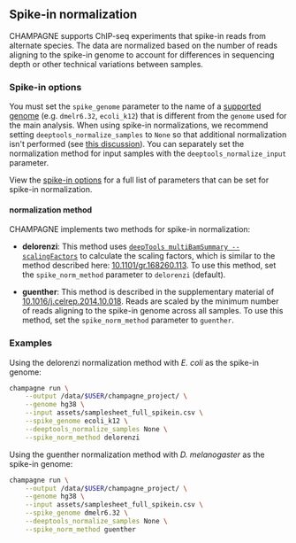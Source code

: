 ## Spike-in normalization

CHAMPAGNE supports ChIP-seq experiments that spike-in reads from alternate species.
The data are normalized based on the number of reads aligning to the spike-in
genome to account for differences in sequencing depth or other technical
variations between samples.

### Spike-in options

You must set the `spike_genome` parameter to the name of a [supported genome](genomes.md#spike-in-genomes)
(e.g. `dmelr6.32`, `ecoli_k12`) that is different from the `genome` used for the
main analysis.
When using spike-in normalizations, we recommend setting
`deeptools_normalize_samples` to `None` so that additional normalization isn't
performed (see [this
discussion](https://www.github.com/deeptools/deepTools/issues/1073#issuecomment-859326520)).
You can separately set the normalization method for input samples with the
`deeptools_normalize_input` parameter.

View the [spike-in options](params.md#spike-in-options) for a full list of
parameters that can be set for spike-in normalization.

#### normalization method

CHAMPAGNE implements two methods for spike-in normalization:

- **delorenzi**: This method uses [`deepTools multiBamSummary
--scalingFactors`](https://deeptools.readthedocs.io/en/develop/content/tools/multiBamSummary.html#output-optional-options)
  to calculate the scaling factors, which is similar to the method described
  here: [10.1101/gr.168260.113](https://doi.org/10.1101/gr.168260.113). To use
  this method, set the `spike_norm_method` parameter to `delorenzi` (default).

- **guenther**: This method is described in the supplementary material of
  [10.1016/j.celrep.2014.10.018](https://doi.org/10.1016/j.celrep.2014.10.018).
  Reads are scaled by the minimum number of reads aligning to the spike-in
  genome across all samples. To use this method, set the `spike_norm_method`
  parameter to `guenther`.

### Examples

Using the delorenzi normalization method with _E. coli_ as the spike-in genome:

```sh
champagne run \
    --output /data/$USER/champagne_project/ \
    --genome hg38 \
    --input assets/samplesheet_full_spikein.csv \
    --spike_genome ecoli_k12 \
    --deeptools_normalize_samples None \
    --spike_norm_method delorenzi
```

Using the guenther normalization method with _D. melanogaster_ as the spike-in genome:

```sh
champagne run \
    --output /data/$USER/champagne_project/ \
    --genome hg38 \
    --input assets/samplesheet_full_spikein.csv \
    --spike_genome dmelr6.32 \
    --deeptools_normalize_samples None \
    --spike_norm_method guenther
```
